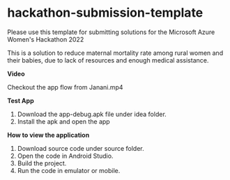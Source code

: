 # hackathon-submission-template
Please use this template for submitting solutions for the Microsoft Azure Women's Hackathon 2022




This is a solution to reduce maternal mortality rate among rural women and their babies, due to lack of resources and enough medical assistance.

**Video**

Checkout the app flow from Janani.mp4


**Test App**
1. Download the app-debug.apk file under idea folder.
2. Install the apk and open the app


**How to view the application** 
1. Download source code under source folder.
2. Open the code in Android Studio.
3. Build the project.
4. Run the code in emulator or mobile.


